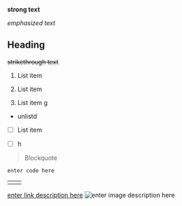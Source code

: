 **strong text**

*emphasized text*
## Heading
~~strikethrough text~~

 1. List item
 
 2. List item
 3. List item
 g
 
- unlistd
 - [ ] List item
 - [ ] h
 

> Blockquote

    enter code here
    
|  |  |
|--|--|
|  |  |


[enter link description here](url)
![enter image description here](url)

